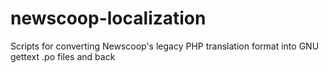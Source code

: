 newscoop-localization
=====================

Scripts for converting Newscoop's legacy PHP translation format into GNU gettext .po files and back
